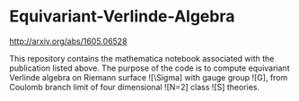 # Equivariant-Verlinde-Algebra
http://arxiv.org/abs/1605.06528

This repository contains the mathematica notebook associated with the publication listed above. The purpose of the code is to compute equivariant Verlinde algebra on Riemann surface ![\Sigma] with gauge group ![G], from Coulomb branch limit of four dimensional ![N=2] class ![S] theories.
